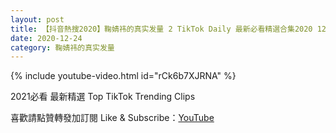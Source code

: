 ```yaml
---
layout: post
title: 【抖音熱搜2020】鞠婧祎的真实发量 2 TikTok Daily 最新必看精選合集2020 12 24
date: 2020-12-24
category: 鞠婧祎的真实发量
---
```


{% include youtube-video.html id="rCk6b7XJRNA" %}

2021必看 最新精選 Top TikTok Trending Clips

喜歡請點贊轉發加訂閱 Like & Subscribe：[YouTube](https://www.youtube.com/channel/UCAoR7VcanIPd04uEq_GIylA/videos)

